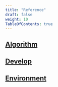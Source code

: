 ```yaml
---
title: "Reference"
draft: false
weight: 10
TableOfContents: true
---
```


## [Algorithm](./algorithm/)

## [Develop](./develop/)

## [Environment](./environment)

